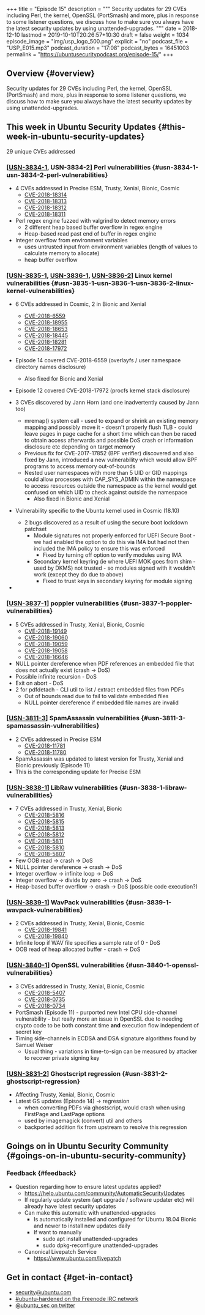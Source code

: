 +++
title = "Episode 15"
description = """
  Security updates for 29 CVEs including Perl, the kernel, OpenSSL (PortSmash)
  and more, plus in response to some listener questions, we discuss how to make
  sure you always have the latest security updates by using unattended-upgrades.
  """
date = 2018-12-10
lastmod = 2019-10-10T20:26:57+10:30
draft = false
weight = 1034
episode_image = "img/usp_logo_500.png"
explicit = "no"
podcast_file = "USP_E015.mp3"
podcast_duration = "17:08"
podcast_bytes = 16451003
permalink = "https://ubuntusecuritypodcast.org/episode-15/"
+++

## Overview {#overview}

Security updates for 29 CVEs including Perl, the kernel, OpenSSL (PortSmash)
and more, plus in response to some listener questions, we discuss how to make
sure you always have the latest security updates by using unattended-upgrades.


## This week in Ubuntu Security Updates {#this-week-in-ubuntu-security-updates}

29 unique CVEs addressed


### [[USN-3834-1](https://usn.ubuntu.com/3834-1/), USN-3834-2] Perl vulnerabilities {#usn-3834-1-usn-3834-2-perl-vulnerabilities}

-   4 CVEs addressed in Precise ESM, Trusty, Xenial, Bionic, Cosmic
    -   [CVE-2018-18314](https://people.canonical.com/~ubuntu-security/cve/CVE-2018-18314)
    -   [CVE-2018-18313](https://people.canonical.com/~ubuntu-security/cve/CVE-2018-18313)
    -   [CVE-2018-18312](https://people.canonical.com/~ubuntu-security/cve/CVE-2018-18312)
    -   [CVE-2018-18311](https://people.canonical.com/~ubuntu-security/cve/CVE-2018-18311)
-   Perl regex engine fuzzed with valgrind to detect memory errors
    -   2 different heap based buffer overflow in regex engine
    -   Heap-based read past end of buffer in regex engine
-   Integer overflow from environment variables
    -   uses untrusted input from environment variables (length of values to calculate memory to allocate)
    -   heap buffer overflow


### [[USN-3835-1](https://usn.ubuntu.com/3835-1/), [USN-3836-1](https://usn.ubuntu.com/3836-1/), [USN-3836-2](https://usn.ubuntu.com/3836-2/)] Linux kernel vulnerabilities {#usn-3835-1-usn-3836-1-usn-3836-2-linux-kernel-vulnerabilities}

-   6 CVEs addressed in Cosmic, 2 in Bionic and Xenial
    -   [CVE-2018-6559](https://people.canonical.com/~ubuntu-security/cve/CVE-2018-6559)
    -   [CVE-2018-18955](https://people.canonical.com/~ubuntu-security/cve/CVE-2018-18955)
    -   [CVE-2018-18653](https://people.canonical.com/~ubuntu-security/cve/CVE-2018-18653)
    -   [CVE-2018-18445](https://people.canonical.com/~ubuntu-security/cve/CVE-2018-18445)
    -   [CVE-2018-18281](https://people.canonical.com/~ubuntu-security/cve/CVE-2018-18281)
    -   [CVE-2018-17972](https://people.canonical.com/~ubuntu-security/cve/CVE-2018-17972)

-   Episode 14 covered CVE-2018-6559 (overlayfs / user namespace directory names disclosure)
    -   Also fixed for Bionic and Xenial
-   Episode 12 covered CVE-2018-17972 (procfs kernel stack disclosure)
-   3 CVEs discovered by Jann Horn (and one inadvertently caused by Jann too)
    -   mremap() system call - used to expand or shrink an existing
        memory mapping and possibly move it - doesn't properly flush TLB - could
        leave pages in page cache for a short time which can then be raced to obtain
        access afterwards and possible DoS crash or information disclosure etc
        depending on target memory
    -   Previous fix for CVE-2017-17852 (BPF verifier) discovered and also fixed by
        Jann, introduced a new vulnerability which would allow BPF programs to
        access memory out-of-bounds
    -   Nested user namespaces with more than 5 UID or GID mappings could allow
        processes with CAP\_SYS\_ADMIN within the namespace to access resources
        outside the namespace as the kernel would get confused on which UID to
        check against outside the namespace
        -   Also fixed in Bionic and Xenial
-   Vulnerability specific to the Ubuntu kernel used in Cosmic (18.10)
    -   2 bugs discovered as a result of using the secure boot lockdown patchset
        -   Module signatures not properly enforced for UEFI Secure Boot - we had
            enabled the option to do this via IMA but had not then included the IMA
            policy to ensure this was enforced
            -   Fixed by turning off option to verify modules using IMA
        -   Secondary kernel keyring (ie where UEFI MOK goes from shim - used by
            DKMS) not trusted - so modules signed with it wouldn't work (except they
            do due to above)
            -   Fixed to trust keys in secondary keyring for module signing
-


### [[USN-3837-1](https://usn.ubuntu.com/3837-1/)] poppler vulnerabilities {#usn-3837-1-poppler-vulnerabilities}

-   5 CVEs addressed in Trusty, Xenial, Bionic, Cosmic
    -   [CVE-2018-19149](https://people.canonical.com/~ubuntu-security/cve/CVE-2018-19149)
    -   [CVE-2018-19060](https://people.canonical.com/~ubuntu-security/cve/CVE-2018-19060)
    -   [CVE-2018-19059](https://people.canonical.com/~ubuntu-security/cve/CVE-2018-19059)
    -   [CVE-2018-19058](https://people.canonical.com/~ubuntu-security/cve/CVE-2018-19058)
    -   [CVE-2018-16646](https://people.canonical.com/~ubuntu-security/cve/CVE-2018-16646)
-   NULL pointer dereference when PDF references an embedded file that does not actually exist (crash -> DoS)
-   Possible infinite recursion - DoS
-   Exit on abort - DoS
-   2 for pdfdetach - CLI util to list / extract embedded files from PDFs
    -   Out of bounds read due to fail to validate embedded files
    -   NULL pointer dereference if embedded file names are invalid


### [[USN-3811-3](https://usn.ubuntu.com/3811-3/)] SpamAssassin vulnerabilities {#usn-3811-3-spamassassin-vulnerabilities}

-   2 CVEs addressed in Precise ESM
    -   [CVE-2018-11781](https://people.canonical.com/~ubuntu-security/cve/CVE-2018-11781)
    -   [CVE-2018-11780](https://people.canonical.com/~ubuntu-security/cve/CVE-2018-11780)
-   SpamAssassin was updated to latest version for Trusty, Xenial and Bionic previously (Episode 11)
-   This is the corresponding update for Precise ESM


### [[USN-3838-1](https://usn.ubuntu.com/3838-1/)] LibRaw vulnerabilities {#usn-3838-1-libraw-vulnerabilities}

-   7 CVEs addressed in Trusty, Xenial, Bionic
    -   [CVE-2018-5816](https://people.canonical.com/~ubuntu-security/cve/CVE-2018-5816)
    -   [CVE-2018-5815](https://people.canonical.com/~ubuntu-security/cve/CVE-2018-5815)
    -   [CVE-2018-5813](https://people.canonical.com/~ubuntu-security/cve/CVE-2018-5813)
    -   [CVE-2018-5812](https://people.canonical.com/~ubuntu-security/cve/CVE-2018-5812)
    -   [CVE-2018-5811](https://people.canonical.com/~ubuntu-security/cve/CVE-2018-5811)
    -   [CVE-2018-5810](https://people.canonical.com/~ubuntu-security/cve/CVE-2018-5810)
    -   [CVE-2018-5807](https://people.canonical.com/~ubuntu-security/cve/CVE-2018-5807)
-   Few OOB read -> crash -> DoS
-   NULL pointer dereference -> crash -> DoS
-   Integer overflow -> infinite loop -> DoS
-   Integer overflow -> divide by zero -> crash -> DoS
-   Heap-based buffer overflow -> crash -> DoS (possible code execution?)


### [[USN-3839-1](https://usn.ubuntu.com/3839-1/)] WavPack vulnerabilities {#usn-3839-1-wavpack-vulnerabilities}

-   2 CVEs addressed in Trusty, Xenial, Bionic, Cosmic
    -   [CVE-2018-19841](https://people.canonical.com/~ubuntu-security/cve/CVE-2018-19841)
    -   [CVE-2018-19840](https://people.canonical.com/~ubuntu-security/cve/CVE-2018-19840)
-   Infinite loop if WAV file specifies a sample rate of 0 - DoS
-   OOB read of heap allocated buffer - crash -> DoS


### [[USN-3840-1](https://usn.ubuntu.com/3840-1/)] OpenSSL vulnerabilities {#usn-3840-1-openssl-vulnerabilities}

-   3 CVEs addressed in Trusty, Xenial, Bionic, Cosmic
    -   [CVE-2018-5407](https://people.canonical.com/~ubuntu-security/cve/CVE-2018-5407)
    -   [CVE-2018-0735](https://people.canonical.com/~ubuntu-security/cve/CVE-2018-0735)
    -   [CVE-2018-0734](https://people.canonical.com/~ubuntu-security/cve/CVE-2018-0734)
-   PortSmash (Episode 11) - purported new Intel CPU side-channel vulnerability -
    but really more an issue in OpenSSL due to needing crypto code to be both
    constant time **and** execution flow independent of secret key
-   Timing side-channels in ECDSA and DSA signature algorithms found by Samuel Weiser
    -   Usual thing - variations in time-to-sign can be measured by attacker to recover private signing key


### [[USN-3831-2](https://usn.ubuntu.com/3831-2/)] Ghostscript regression {#usn-3831-2-ghostscript-regression}

-   Affecting Trusty, Xenial, Bionic, Cosmic
-   Latest GS updates (Episode 14) -> regression
    -   when converting PDFs via ghostscript, would crash when using FirstPage and LastPage options
    -   used by imagemagick (convert) util and others
    -   backported addition fix from upstream to resolve this regression


## Goings on in Ubuntu Security Community {#goings-on-in-ubuntu-security-community}


### Feedback {#feedback}

-   Question regarding how to ensure latest updates applied?
    -   <https://help.ubuntu.com/community/AutomaticSecurityUpdates>
    -   If regularly update system (apt upgrade / software updater etc) will
        already have latest security updates
    -   Can make this automatic with unattended-upgrades
        -   Is automatically installed and configured for Ubuntu 18.04 Bionic and newer to install new updates daily
        -   If want to manually
            -   sudo apt install unattended-upgrades
            -   sudo dpkg-reconfigure unattended-upgrades
    -   Canonical Livepatch Service
        -   <https://www.ubuntu.com/livepatch>


## Get in contact {#get-in-contact}

-   [security@ubuntu.com](mailto:security@ubuntu.com)
-   [#ubuntu-hardened on the Freenode IRC network](http://webchat.freenode.net/#ubuntu-hardened)
-   [@ubuntu\_sec on twitter](https://twitter.com/ubuntu%5Fsec)